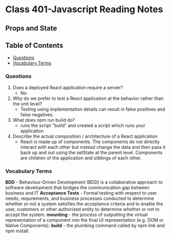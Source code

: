 # Class 401-Javascript Reading Notes

## Props and State

## Table of Contents

* [Questions](###questions)
* [Vocabulary Terms](###vocabulary-terms)

### Questions

1. Does a deployed React application require a server?
    - No
2. Why do we prefer to test a React application at the behavior rather than the unit level?
    -  Testing using implementation details can result in false positives and false negatives.
3. What does npm run build do?
    -  runs the script "build" and created a script which runs your application 
4. Describe the actual composition / architecture of a React application
    - React is made up of components. The components do not directly interact with each other but instead change the data and then pass it back up and out using the setState at the parent level. Components are children of the application and silblings of each other.

### Vocabulary Terms

**BDD**
    - Behaviour-Driven Development (BDD) is a collaborative approach to software development that bridges the communication gap between business and IT
**Acceptance Tests**
    - Formal testing with respect to user needs, requirements, and business processes conducted to determine whether or not a system satisfies the acceptance criteria and to enable the user, customers or other authorized entity to determine whether or not to accept the system.
**mounting**
    - the process of outputting the virtual representation of a component into the final UI representation (e.g. DOM or Native Components).
**build**
    - the plumbing command called by npm link and npm install.
